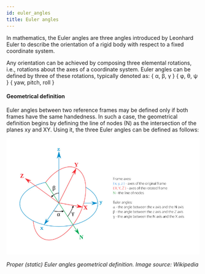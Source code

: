 ```yaml
---
id: euler_angles
title: Euler angles
---
```


In mathematics, the Euler angles are three angles introduced by Leonhard Euler to describe the orientation of a rigid body with respect to a fixed coordinate system.

Any orientation can be achieved by composing three elemental rotations, i.e., rotations about the axes of a coordinate system. Euler angles can be defined by three of these rotations, typically denoted as:
{ α, β, γ }
{ φ, θ, ψ }
{ yaw, pitch, roll }

#### Geometrical definition

Euler angles between two reference frames may be defined only if both frames have the same handedness. In such a case, the geometrical definition begins by defining the line of nodes (N) as the intersection of the planes xy and XY. Using it, the three Euler angles can be defined as follows:

![](/img/Eulerangles-with-explanation.jpg)

_Proper (static) Euler angles geometrical definition. Image source: Wikipedia_
